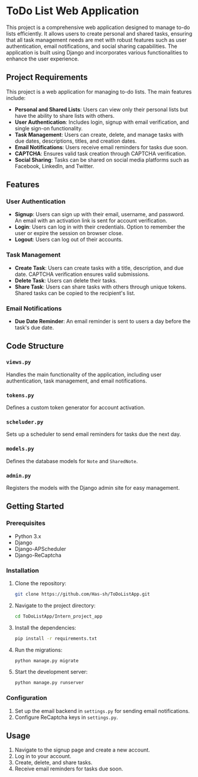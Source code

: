 # ToDo List Web Application
This project is a comprehensive web application designed to manage to-do lists efficiently. It allows users to create personal and shared tasks, ensuring that all task management needs are met with robust features such as user authentication, email notifications, and social sharing capabilities. The application is built using Django and incorporates various functionalities to enhance the user experience.

## Project Requirements
This project is a web application for managing to-do lists. The main features include:

- **Personal and Shared Lists**: Users can view only their personal lists but have the ability to share lists with others.
- **User Authentication**: Includes login, signup with email verification, and single sign-on functionality.
- **Task Management**: Users can create, delete, and manage tasks with due dates, descriptions, titles, and creation dates.
- **Email Notifications**: Users receive email reminders for tasks due soon.
- **CAPTCHA**: Ensures valid task creation through CAPTCHA verification.
- **Social Sharing**: Tasks can be shared on social media platforms such as Facebook, LinkedIn, and Twitter.

## Features

### User Authentication
- **Signup**: Users can sign up with their email, username, and password. An email with an activation link is sent for account verification.
- **Login**: Users can log in with their credentials. Option to remember the user or expire the session on browser close.
- **Logout**: Users can log out of their accounts.

### Task Management
- **Create Task**: Users can create tasks with a title, description, and due date. CAPTCHA verification ensures valid submissions.
- **Delete Task**: Users can delete their tasks.
- **Share Task**: Users can share tasks with others through unique tokens. Shared tasks can be copied to the recipient's list.

### Email Notifications
- **Due Date Reminder**: An email reminder is sent to users a day before the task's due date.

## Code Structure

### `views.py`
Handles the main functionality of the application, including user authentication, task management, and email notifications.

### `tokens.py`
Defines a custom token generator for account activation.

### `scheluder.py`
Sets up a scheduler to send email reminders for tasks due the next day.

### `models.py`
Defines the database models for `Note` and `SharedNote`.

### `admin.py`
Registers the models with the Django admin site for easy management.

## Getting Started

### Prerequisites
- Python 3.x
- Django
- Django-APScheduler
- Django-ReCaptcha

### Installation
1. Clone the repository:
    ```bash
    git clone https://github.com/Has-sh/ToDoListApp.git
    ```
2. Navigate to the project directory:
    ```bash
    cd ToDoListApp/Intern_project_app
    ```
3. Install the dependencies:
    ```bash
    pip install -r requirements.txt
    ```
4. Run the migrations:
    ```bash
    python manage.py migrate
    ```
5. Start the development server:
    ```bash
    python manage.py runserver
    ```

### Configuration
1. Set up the email backend in `settings.py` for sending email notifications.
2. Configure ReCaptcha keys in `settings.py`.

## Usage
1. Navigate to the signup page and create a new account.
2. Log in to your account.
3. Create, delete, and share tasks.
4. Receive email reminders for tasks due soon.
